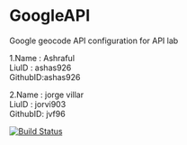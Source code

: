 # GoogleAPI
Google geocode API configuration for API lab

  
  1.Name : Ashraful         
LiuID : ashas926         
GithubID:ashas926             


2.Name : jorge villar             
LiuID : jorvi903             
GithubID: jvf96            




[![Build Status](https://travis-ci.org/Ashraful/GoogleAPI.svg?branch=master)](https://travis-ci.org/Ashraful/GoogleAPI)
